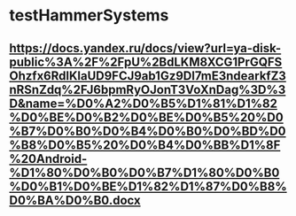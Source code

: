 # testHammerSystems
## https://docs.yandex.ru/docs/view?url=ya-disk-public%3A%2F%2FpU%2BdLKM8XCG1PrGQFSOhzfx6RdlKlaUD9FCJ9ab1Gz9Dl7mE3ndearkfZ3nRSnZdq%2FJ6bpmRyOJonT3VoXnDag%3D%3D&name=%D0%A2%D0%B5%D1%81%D1%82%D0%BE%D0%B2%D0%BE%D0%B5%20%D0%B7%D0%B0%D0%B4%D0%B0%D0%BD%D0%B8%D0%B5%20%D0%B4%D0%BB%D1%8F%20Android-%D1%80%D0%B0%D0%B7%D1%80%D0%B0%D0%B1%D0%BE%D1%82%D1%87%D0%B8%D0%BA%D0%B0.docx
